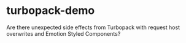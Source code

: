# turbopack-demo
Are there unexpected side effects from Turbopack with request host overwrites and Emotion Styled Components?

